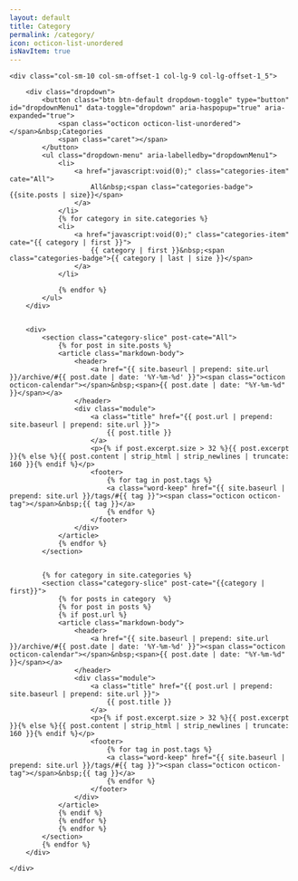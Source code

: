 ```yaml
---
layout: default
title: Category
permalink: /category/
icon: octicon-list-unordered
isNavItem: true
---
```


<div class="row index">


    <div class="col-sm-10 col-sm-offset-1 col-lg-9 col-lg-offset-1_5">

        <div class="dropdown">
            <button class="btn btn-default dropdown-toggle" type="button" id="dropdownMenu1" data-toggle="dropdown" aria-haspopup="true" aria-expanded="true">
                <span class="octicon octicon-list-unordered"></span>&nbsp;Categories
                <span class="caret"></span>
            </button>
            <ul class="dropdown-menu" aria-labelledby="dropdownMenu1">
                <li>
                    <a href="javascript:void(0);" class="categories-item" cate="All">
                        All&nbsp;<span class="categories-badge"> {{site.posts | size}}</span>
                    </a>
                </li>
                {% for category in site.categories %}
                <li>
                    <a href="javascript:void(0);" class="categories-item" cate="{{ category | first }}">
                        {{ category | first }}&nbsp;<span class="categories-badge">{{ category | last | size }}</span>
                    </a>
                </li>

                {% endfor %}
            </ul>
        </div>


        <div>
            <section class="category-slice" post-cate="All">
                {% for post in site.posts %}
                <article class="markdown-body">
                    <header>
                        <a href="{{ site.baseurl | prepend: site.url  }}/archive/#{{ post.date | date: '%Y-%m-%d' }}"><span class="octicon octicon-calendar"></span>&nbsp;<span>{{ post.date | date: "%Y-%m-%d" }}</span></a>
                    </header>
                    <div class="module">
                        <a class="title" href="{{ post.url | prepend: site.baseurl | prepend: site.url }}">
                            {{ post.title }}
                        </a>
                        <p>{% if post.excerpt.size > 32 %}{{ post.excerpt }}{% else %}{{ post.content | strip_html | strip_newlines | truncate: 160 }}{% endif %}</p>
                        <footer>
                            {% for tag in post.tags %}
                            <a class="word-keep" href="{{ site.baseurl | prepend: site.url }}/tags/#{{ tag }}"><span class="octicon octicon-tag"></span>&nbsp;{{ tag }}</a>
                            {% endfor %}
                        </footer>
                    </div>
                </article>
                {% endfor %}
            </section>


            {% for category in site.categories %}
            <section class="category-slice" post-cate="{{category | first}}">
                {% for posts in category  %}
                {% for post in posts %}
                {% if post.url %}
                <article class="markdown-body">
                    <header>
                        <a href="{{ site.baseurl | prepend: site.url  }}/archive/#{{ post.date | date: '%Y-%m-%d' }}"><span class="octicon octicon-calendar"></span>&nbsp;<span>{{ post.date | date: "%Y-%m-%d" }}</span></a>
                    </header>
                    <div class="module">
                        <a class="title" href="{{ post.url | prepend: site.baseurl | prepend: site.url }}">
                            {{ post.title }}
                        </a>
                        <p>{% if post.excerpt.size > 32 %}{{ post.excerpt }}{% else %}{{ post.content | strip_html | strip_newlines | truncate: 160 }}{% endif %}</p>
                        <footer>
                            {% for tag in post.tags %}
                            <a class="word-keep" href="{{ site.baseurl | prepend: site.url }}/tags/#{{ tag }}"><span class="octicon octicon-tag"></span>&nbsp;{{ tag }}</a>
                            {% endfor %}
                        </footer>
                    </div>
                </article>
                {% endif %}
                {% endfor %}
                {% endfor %}
            </section>
            {% endfor %}
        </div>

    </div>
</div>
